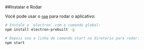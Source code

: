 ##Instalar e Rodar

Você pode usar o [`npm`](https://docs.npmjs.com/) para rodar o aplicativo:

```sh
# Instale o `electron` com o comando global:
npm install electron-prebuilt -g

# Depois use a linha de comando start no diretório para rodar:
npm start

```